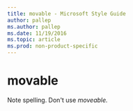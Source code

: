```yaml
---
title: movable - Microsoft Style Guide
author: pallep
ms.author: pallep
ms.date: 11/19/2016
ms.topic: article
ms.prod: non-product-specific
---
```


# movable

Note spelling. Don't use *moveable.*
